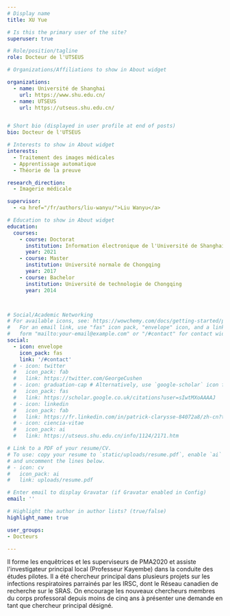 ```yaml
---
# Display name
title: XU Yue

# Is this the primary user of the site?
superuser: true

# Role/position/tagline
role: Docteur de l'UTSEUS

# Organizations/Affiliations to show in About widget

organizations:
  - name: Université de Shanghai
    url: https://www.shu.edu.cn/
  - name: UTSEUS
    url: https://utseus.shu.edu.cn/ 


# Short bio (displayed in user profile at end of posts)
bio: Docteur de l'UTSEUS

# Interests to show in About widget
interests:
  - Traitement des images médicales
  - Apprentissage automatique
  - Théorie de la preuve

research_direction:
  - Imagerie médicale

supervisor:
  - <a href="/fr/authors/liu-wanyu/">Liu Wanyu</a>

# Education to show in About widget
education:
  courses:
    - course: Doctorat
      institution: Information électronique de l'Université de Shanghai
      year: 2021
    - course: Master
      institution: Université normale de Chongqing
      year: 2017
    - course: Bachelor
      institution: Université de technologie de Chongqing
      year: 2014



# Social/Academic Networking
# For available icons, see: https://wowchemy.com/docs/getting-started/page-builder/#icons
#   For an email link, use "fas" icon pack, "envelope" icon, and a link in the
#   form "mailto:your-email@example.com" or "/#contact" for contact widget.
social:
  - icon: envelope
    icon_pack: fas
    link: '/#contact'
  # - icon: twitter
  #   icon_pack: fab
  #   link: https://twitter.com/GeorgeCushen
  # - icon: graduation-cap # Alternatively, use `google-scholar` icon from `ai` icon pack
  #   icon_pack: fas
  #   link: https://scholar.google.co.uk/citations?user=sIwtMXoAAAAJ
  # - icon: linkedin
  #   icon_pack: fab
  #   link: https://fr.linkedin.com/in/patrick-clarysse-84072a8/zh-cn?trk=people-guest_people_search-card
  # - icon: ciencia-vitae
  #   icon_pack: ai
  #   link: https://utseus.shu.edu.cn/info/1124/2171.htm

# Link to a PDF of your resume/CV.
# To use: copy your resume to `static/uploads/resume.pdf`, enable `ai` icons in `params.toml`,
# and uncomment the lines below.
# - icon: cv
#   icon_pack: ai
#   link: uploads/resume.pdf

# Enter email to display Gravatar (if Gravatar enabled in Config)
email: ''

# Highlight the author in author lists? (true/false)
highlight_name: true

user_groups:
- Docteurs

---
```



Il forme les enquêtrices et les superviseurs de PMA2020 et assiste l'investigateur principal local (Professeur Kayembe) dans la conduite des études pilotes. Il a été chercheur principal dans plusieurs projets sur les infections respiratoires parrainés par les IRSC, dont le Réseau canadien de recherche sur le SRAS. On encourage les nouveaux chercheurs membres du corps professoral depuis moins de cinq ans à présenter une demande en tant que chercheur principal désigné.